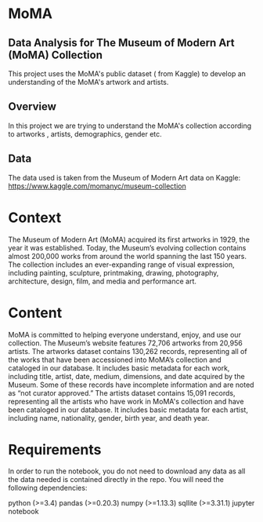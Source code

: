 # MoMA

## Data Analysis for The Museum of Modern Art (MoMA) Collection

This project uses the MoMA's public dataset ( from Kaggle) to develop an understanding of the MoMA's artwork and artists.

## Overview
In this project we are trying to understand the MoMA's collection according to artworks , artists, demographics, gender etc.

## Data
The data used is taken from the Museum of Modern Art data on Kaggle: https://www.kaggle.com/momanyc/museum-collection

# Context
The Museum of Modern Art (MoMA) acquired its first artworks in 1929, the year it was established. Today, the Museum’s evolving collection contains almost 200,000 works from around the world spanning the last 150 years. The collection includes an ever-expanding range of visual expression, including painting, sculpture, printmaking, drawing, photography, architecture, design, film, and media and performance art.

# Content
MoMA is committed to helping everyone understand, enjoy, and use our collection. The Museum’s website features 72,706 artworks from 20,956 artists. The artworks dataset contains 130,262 records, representing all of the works that have been accessioned into MoMA’s collection and cataloged in our database. It includes basic metadata for each work, including title, artist, date, medium, dimensions, and date acquired by the Museum. Some of these records have incomplete information and are noted as “not curator approved.” The artists dataset contains 15,091 records, representing all the artists who have work in MoMA's collection and have been cataloged in our database. It includes basic metadata for each artist, including name, nationality, gender, birth year, and death year.

# Requirements
In order to run the notebook, you do not need to download any data as all the data needed is contained directly in the repo. You will need the following dependencies:

python (>=3.4)
pandas (>=0.20.3)
numpy (>=1.13.3)
sqllite (>=3.31.1)
jupyter notebook
